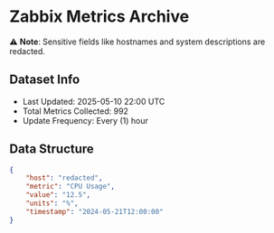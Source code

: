 # Zabbix Metrics Archive

⚠️ **Note**: Sensitive fields like hostnames and system descriptions are redacted.

## Dataset Info
- Last Updated: 2025-05-10 22:00 UTC
- Total Metrics Collected: 992
- Update Frequency: Every (1) hour

## Data Structure
```json
{
    "host": "redacted",
    "metric": "CPU Usage",
    "value": "12.5",
    "units": "%",
    "timestamp": "2024-05-21T12:00:00"
}
```
